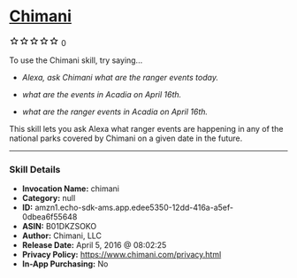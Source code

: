 # [Chimani](http://alexa.amazon.com/#skills/amzn1.echo-sdk-ams.app.edee5350-12dd-416a-a5ef-0dbea6f55648)
![0 stars](../../images/ic_star_border_black_18dp_1x.png)![0 stars](../../images/ic_star_border_black_18dp_1x.png)![0 stars](../../images/ic_star_border_black_18dp_1x.png)![0 stars](../../images/ic_star_border_black_18dp_1x.png)![0 stars](../../images/ic_star_border_black_18dp_1x.png) 0

To use the Chimani skill, try saying...

* *Alexa, ask Chimani what are the ranger events today.*

* *what are the events in Acadia on April 16th.*

* *what are the ranger events in Acadia on April 16th.*

This skill lets you ask Alexa what ranger events are happening in any of the national parks covered by Chimani on a given date in the future.

***

### Skill Details

* **Invocation Name:** chimani
* **Category:** null
* **ID:** amzn1.echo-sdk-ams.app.edee5350-12dd-416a-a5ef-0dbea6f55648
* **ASIN:** B01DKZSOKO
* **Author:** Chimani, LLC
* **Release Date:** April 5, 2016 @ 08:02:25
* **Privacy Policy:** https://www.chimani.com/privacy.html
* **In-App Purchasing:** No
